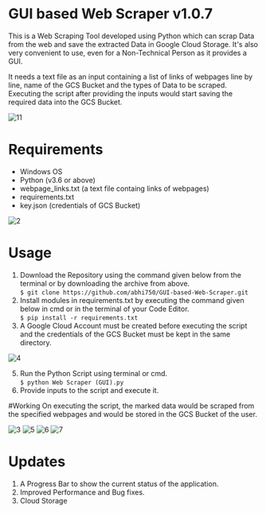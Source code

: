 # GUI based Web Scraper v1.0.7

This is a Web Scraping Tool developed using Python which can scrap Data from the web and save the extracted Data in Google Cloud Storage. It's also very convenient to use, even for a Non-Technical Person as it provides a GUI. 

It needs a text file as an input containing a list of links of webpages line by line, name of the GCS Bucket and the types of Data to be scraped.
Executing the script after providing the inputs would start saving the required data into the GCS Bucket.        

![11](https://user-images.githubusercontent.com/74459400/197361183-6cf81a5d-07e3-41ff-946b-d7c4b669b27b.png)


# Requirements

* Windows OS             
* Python  (v3.6 or above)             
* webpage_links.txt (a text file containg links of webpages)
* requirements.txt
* key.json (credentials of GCS Bucket)

![2](https://user-images.githubusercontent.com/74459400/197361214-987e48c2-5401-4b6d-9f78-331649c5e6b4.png)



# Usage    

1. Download the Repository using the command given below from the terminal or by downloading the archive from above.      
```$ git clone https://github.com/abhi750/GUI-based-Web-Scraper.git```
2. Install modules in requirements.txt by executing the command given below in cmd or in the terminal of your Code Editor.                          
 ```$ pip install -r requirements.txt```
3. A Google Cloud Account must be created before executing the script and the credentials of the GCS Bucket must be kept in the same directory.

![4](https://user-images.githubusercontent.com/74459400/197361328-2601c0e8-40f1-4539-9ed7-5398a232fbd9.png)


5. Run the Python Script using terminal or cmd.                         
```$ python Web Scraper (GUI).py```
6. Provide inputs to the script and execute it.


#Working 
On executing the script, the marked data would be scraped from the specified webpages and would be stored in the GCS Bucket of the user.

![3](https://user-images.githubusercontent.com/74459400/197361414-78a14542-5823-41b7-8000-5b22c8548408.png)
![5](https://user-images.githubusercontent.com/74459400/197361424-2cee8ea0-2a80-42f1-9c8e-d98b5d059ebe.png)
![6](https://user-images.githubusercontent.com/74459400/197361433-c8d386ba-b21b-40a2-b88e-51cdbfa49424.png)
![7](https://user-images.githubusercontent.com/74459400/197361435-327bd55d-8d9c-42dc-915a-602b29777728.png)




# Updates

1. A Progress Bar to show the current status of the application.
2. Improved Performance and Bug fixes.
3. Cloud Storage 



                      
